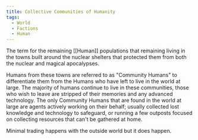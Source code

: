 ```yaml
---
title: Collective Communities of Humanity
tags:
  - World
  - Factions
  - Human
---
```


The term for the remaining [[Human]] populations that remaining living in the towns built around the nuclear shelters that protected them from both the nuclear and magical apocalypses. 

Humans from these towns are referred to as "Community Humans" to differentiate them from the Humans who have left to live in the world at large. The majority of humans continue to live in these communities, those who wish to leave are stripped of their memories and any advanced technology. The only Community Humans that are found in the world at large are agents actively working on their behalf; usually collected lost knowledge and technology to safeguard, or running a few outposts focused on collecting resources that can't be gathered at home.

Minimal trading happens with the outside world but it does happen.



